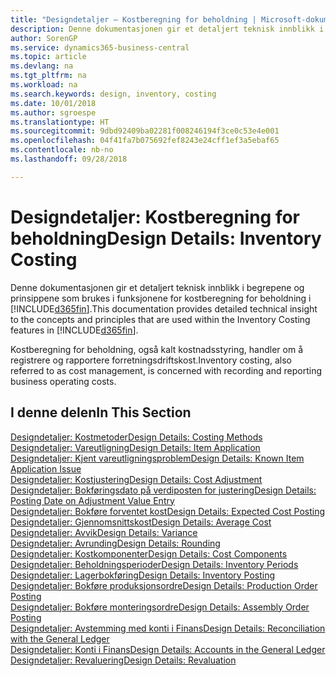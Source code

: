 ```yaml
---
title: "Designdetaljer – Kostberegning for beholdning | Microsoft-dokumentasjon"
description: Denne dokumentasjonen gir et detaljert teknisk innblikk i begrepene og prinsippene som brukes i funksjonene for kostberegning for beholdning i Business Central.
author: SorenGP
ms.service: dynamics365-business-central
ms.topic: article
ms.devlang: na
ms.tgt_pltfrm: na
ms.workload: na
ms.search.keywords: design, inventory, costing
ms.date: 10/01/2018
ms.author: sgroespe
ms.translationtype: HT
ms.sourcegitcommit: 9dbd92409ba02281f008246194f3ce0c53e4e001
ms.openlocfilehash: 04f41fa7b075692fef8243e24cff1ef3a5ebaf65
ms.contentlocale: nb-no
ms.lasthandoff: 09/28/2018

---
```

# <a name="design-details-inventory-costing"></a><span data-ttu-id="bbce4-103">Designdetaljer: Kostberegning for beholdning</span><span class="sxs-lookup"><span data-stu-id="bbce4-103">Design Details: Inventory Costing</span></span>
<span data-ttu-id="bbce4-104">Denne dokumentasjonen gir et detaljert teknisk innblikk i begrepene og prinsippene som brukes i funksjonene for kostberegning for beholdning i [!INCLUDE[d365fin](includes/d365fin_md.md)].</span><span class="sxs-lookup"><span data-stu-id="bbce4-104">This documentation provides detailed technical insight to the concepts and principles that are used within the Inventory Costing features in [!INCLUDE[d365fin](includes/d365fin_md.md)].</span></span>  

<span data-ttu-id="bbce4-105">Kostberegning for beholdning, også kalt kostnadsstyring, handler om å registrere og rapportere forretningsdriftskost.</span><span class="sxs-lookup"><span data-stu-id="bbce4-105">Inventory costing, also referred to as cost management, is concerned with recording and reporting business operating costs.</span></span>  

## <a name="in-this-section"></a><span data-ttu-id="bbce4-106">I denne delen</span><span class="sxs-lookup"><span data-stu-id="bbce4-106">In This Section</span></span>  
[<span data-ttu-id="bbce4-107">Designdetaljer: Kostmetoder</span><span class="sxs-lookup"><span data-stu-id="bbce4-107">Design Details: Costing Methods</span></span>](design-details-costing-methods.md)  
[<span data-ttu-id="bbce4-108">Designdetaljer: Vareutligning</span><span class="sxs-lookup"><span data-stu-id="bbce4-108">Design Details: Item Application</span></span>](design-details-item-application.md)  
[<span data-ttu-id="bbce4-109">Designdetaljer: Kjent vareutligningsproblem</span><span class="sxs-lookup"><span data-stu-id="bbce4-109">Design Details: Known Item Application Issue</span></span>](design-details-inventory-zero-level-open-item-ledger-entries.md)  
[<span data-ttu-id="bbce4-110">Designdetaljer: Kostjustering</span><span class="sxs-lookup"><span data-stu-id="bbce4-110">Design Details: Cost Adjustment</span></span>](design-details-cost-adjustment.md)  
[<span data-ttu-id="bbce4-111">Designdetaljer: Bokføringsdato på verdiposten for justering</span><span class="sxs-lookup"><span data-stu-id="bbce4-111">Design Details: Posting Date on Adjustment Value Entry</span></span>](design-details-inventory-adjustment-value-entry-posting-date.md)  
[<span data-ttu-id="bbce4-112">Designdetaljer: Bokføre forventet kost</span><span class="sxs-lookup"><span data-stu-id="bbce4-112">Design Details: Expected Cost Posting</span></span>](design-details-expected-cost-posting.md)  
[<span data-ttu-id="bbce4-113">Designdetaljer: Gjennomsnittskost</span><span class="sxs-lookup"><span data-stu-id="bbce4-113">Design Details: Average Cost</span></span>](design-details-average-cost.md)  
[<span data-ttu-id="bbce4-114">Designdetaljer: Avvik</span><span class="sxs-lookup"><span data-stu-id="bbce4-114">Design Details: Variance</span></span>](design-details-variance.md)  
[<span data-ttu-id="bbce4-115">Designdetaljer: Avrunding</span><span class="sxs-lookup"><span data-stu-id="bbce4-115">Design Details: Rounding</span></span>](design-details-rounding.md)  
[<span data-ttu-id="bbce4-116">Designdetaljer: Kostkomponenter</span><span class="sxs-lookup"><span data-stu-id="bbce4-116">Design Details: Cost Components</span></span>](design-details-cost-components.md)  
[<span data-ttu-id="bbce4-117">Designdetaljer: Beholdningsperioder</span><span class="sxs-lookup"><span data-stu-id="bbce4-117">Design Details: Inventory Periods</span></span>](design-details-inventory-periods.md)  
[<span data-ttu-id="bbce4-118">Designdetaljer: Lagerbokføring</span><span class="sxs-lookup"><span data-stu-id="bbce4-118">Design Details: Inventory Posting</span></span>](design-details-inventory-posting.md)  
[<span data-ttu-id="bbce4-119">Designdetaljer: Bokføre produksjonsordre</span><span class="sxs-lookup"><span data-stu-id="bbce4-119">Design Details: Production Order Posting</span></span>](design-details-production-order-posting.md)  
[<span data-ttu-id="bbce4-120">Designdetaljer: Bokføre monteringsordre</span><span class="sxs-lookup"><span data-stu-id="bbce4-120">Design Details: Assembly Order Posting</span></span>](design-details-assembly-order-posting.md)  
[<span data-ttu-id="bbce4-121">Designdetaljer: Avstemming med konti i Finans</span><span class="sxs-lookup"><span data-stu-id="bbce4-121">Design Details: Reconciliation with the General Ledger</span></span>](design-details-reconciliation-with-the-general-ledger.md)  
[<span data-ttu-id="bbce4-122">Designdetaljer: Konti i Finans</span><span class="sxs-lookup"><span data-stu-id="bbce4-122">Design Details: Accounts in the General Ledger</span></span>](design-details-accounts-in-the-general-ledger.md)  
[<span data-ttu-id="bbce4-123">Designdetaljer: Revaluering</span><span class="sxs-lookup"><span data-stu-id="bbce4-123">Design Details: Revaluation</span></span>](design-details-revaluation.md)

